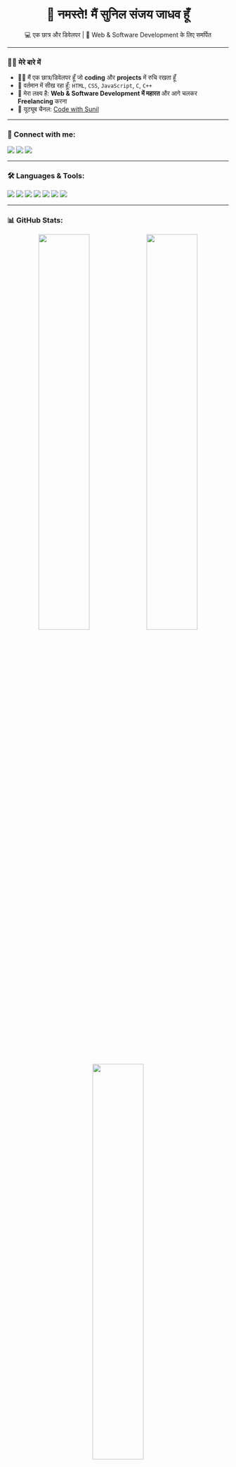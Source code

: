 <h1 align="center">🙏 नमस्ते! मैं सुनिल संजय जाधव हूँ</h1>
<p align="center">💻 एक छात्र और डिवेलपर | 🚀 Web & Software Development के लिए समर्पित</p>

---

### 🙋‍♂️ मेरे बारे में
- 👨‍🎓 मैं एक छात्र/डिवेलपर हूँ जो **coding** और **projects** में रुचि रखता हूँ  
- 🌱 वर्तमान में सीख रहा हूँ: `HTML`, `CSS`, `JavaScript`, `C`, `C++`
- 🎯 मेरा लक्ष्य है: **Web & Software Development में महारत** और आगे चलकर **Freelancing** करना
- 🎥 यूट्यूब चैनल: [Code with Sunil](https://www.youtube.com/@codewithsunil-k3o)

---

### 🔗 Connect with me:

<p align="left">
  <a href="mailto:aniljadhav34g57@gmail.com"><img src="https://img.shields.io/badge/Email-aniljadhav34g57@gmail.com-red?style=flat-square&logo=gmail"></a>
  <a href="https://www.linkedin.com/in/sunil-j-42b292368"><img src="https://img.shields.io/badge/LinkedIn-Connect-blue?style=flat-square&logo=linkedin"></a>
  <a href="https://www.youtube.com/@codewithsunil-k3o"><img src="https://img.shields.io/badge/YouTube-Subscribe-red?style=flat-square&logo=youtube"></a>
</p>

---

### 🛠️ Languages & Tools:
<p align="left">
  <img src="https://img.shields.io/badge/C-00599C?style=flat-square&logo=c&logoColor=white" />
  <img src="https://img.shields.io/badge/C++-00599C?style=flat-square&logo=cplusplus&logoColor=white" />
  <img src="https://img.shields.io/badge/HTML5-E34F26?style=flat-square&logo=html5&logoColor=white" />
  <img src="https://img.shields.io/badge/CSS3-1572B6?style=flat-square&logo=css3&logoColor=white" />
  <img src="https://img.shields.io/badge/JavaScript-F7DF1E?style=flat-square&logo=javascript&logoColor=black" />
  <img src="https://img.shields.io/badge/Git-F05032?style=flat-square&logo=git&logoColor=white" />
  <img src="https://img.shields.io/badge/GitHub-181717?style=flat-square&logo=github&logoColor=white" />
</p>

---

### 📊 GitHub Stats:
<p align="center">
  <img src="https://github-readme-stats.vercel.app/api?username=sunil-jadhav&show_icons=true&theme=radical" width="48%" />
  <img src="https://github-readme-streak-stats.herokuapp.com/?user=sunil-jadhav&theme=radical" width="48%" />
</p>

<p align="center">
  <img src="https://github-readme-stats.vercel.app/api/top-langs/?username=sunil-jadhav&layout=compact&theme=radical" width="48%" />
</p>

---

### 🌟 Projects Showcase
> अभी मैं कुछ नए प्रोजेक्ट्स पर काम कर रहा हूँ... जल्द ही अपडेट होगा!

```bash
📂 StudentSuraksha App - Mental health, career guidance & anti-bullying
📂 CodeWithSunil Website - Projects, blogs, coding resources
📂 Jarvis AI (Python + Android) - Smart personal assistant
